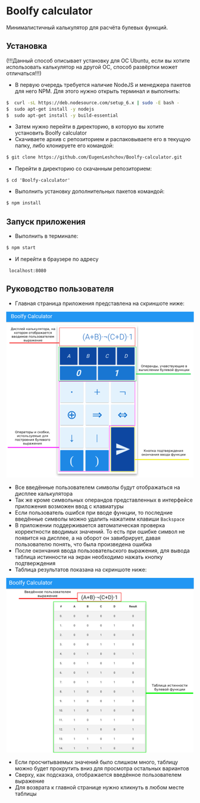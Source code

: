 # Boolfy calculator

Минималистичный калькулятор для расчёта булевых функций.

## Установка

(!!!Данный способ описывает установку для ОС Ubuntu, если вы хотите использовать калькулятор на другой ОС, способ развёртки может отличаться!!!)

   * В первую очередь требуется наличие NodeJS и менеджера пакетов для него NPM. Для этого нужно открыть терминал и выполнить:

   ```bash
   $  curl -sL https://deb.nodesource.com/setup_6.x | sudo -E bash -
   $  sudo apt-get install -y nodejs
   $  sudo apt-get install -y build-essential
   ```
   * Затем нужно перейти в директорию, в которую вы хотите установить Boolfy calculator
   * Скачиваете архив с репозиторием и распаковываете его в текущую папку, либо клонируете его командой:

   ```bash
   $ git clone https://github.com/EugenLeshchov/Boolfy-calculator.git
   ```
   * Перейти в директорию со скачанным репозиторием:

   ```
   $ cd 'Boolfy-calculator'
   ```
   * Выполнить установку дополнительных пакетов командой:

   ```bash
   $ npm install
   ```

## Запуск приложения

   * Выполнить в терминале:

   ```bash
   $ npm start
   ```
   * И перейти в браузере по адресу
   ```
    localhost:8080
   ```

## Руководство пользователя
   * Главная страница приложения представлена на скриншоте ниже:

   ![Screenshot](https://github.com/EugenLeshchov/Boolfy-calculator/blob/screenshots/screenshots/boolfy-mainpage-edited.png "main page")

   * Все введённые пользователем символы будут отображаться на дисплее калькулятора
   * Так же кроме символьных операндов представленных в интерфейсе приложения возможен ввод с клавиатуры
   * Если пользователь ошибся при вводе функции, то последние введённые символы можно удалить нажатием клавиши ```Backspace```
   * В приложении поддерживается автоматическая проверка корректности вводимых значений. То есть при ошибке символ не появится на дисплее, а на оборот он завибрирует, давая пользователю понять, что была произведена ошибка
   * После окончания ввода пользовательского выражения, для вывода таблица истинности на экран необходимо нажать кнопку подтверждения
   * Таблица результатов показана на скриншоте ниже:

   ![Screenshot](https://github.com/EugenLeshchov/Boolfy-calculator/blob/screenshots/screenshots/boolfy-results-edited.png "results table")

   * Если просчитываемых значений было слишком много, таблицу можно будет прокрутить вниз для просмотра остальных вариантов
   * Сверху, как подсказка, отображается введённое пользователем выражение
   * Для возврата к главной странице нужно кликнуть в любом месте таблицы
